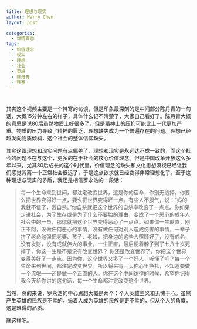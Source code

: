 ```yaml
---
title: 理想与现实
author: Harry Chen
layout: post

categories:
  - 世情百态
tags:
  - 价值理念
  - 现实
  - 理想
  - 社会
  - 英雄
  - 陈丹青
  - 韩寒
---
```

# 

其实这个视频主要是一个韩寒的访谈，但是印象最深刻的是中间部分陈丹青的一句话，大概15分钟左右的样子，具体什么记不清楚了，大家自己看好了。陈丹青大概的意思是说80后虽然物质上好很多了，但是精神上的压抑可能比上一代更加严重。物质的压力导致了精神的匮乏，理想缺失成为一个普遍存在的问题。理想已经越发向物质倾斜，这个社会的整体信仰缺失。

其实这跟理想和现实问题有点偏差了，理想和现实是永远达不成一致的，而这个社会的问题不在与这个，更多的在于社会的核心价值理念。但是中国改革开放这么多年以来，尤其80后成长的这个时代里，价值理念的缺失和文化思想漠视已经让我们感觉背离一个正常社会很远了，于是这点欲求就已经变得非常理想化了。至于这种理想与现实的矛盾，我还是相信罗永浩的一段话：

> 每一个生命来到世间，都注定改变世界，这是你的宿命，你别无选择。你要么把世界变得好一点，要么把世界变得坏一点。有些人不服气，说：“妈的我就不信了，我自杀。”你自杀就把这个世界的自杀率改变了一点点。你如果走进社会，为了生存或是为了什么不要脸的理由，变成了一个恶心的成年人社会中的一员，那你就把这个世界变得恶心了一点点。如果你一生耿直，刚正不阿，没做任何恶心的事情，没有做任何对别人造成伤害的事情，一辈子拼了老命勉强把老婆、孩子、老娘，把身边的这些人照顾好了，没有成名，没有发财，没有成就伟大的事业，一生正直，最后梗着脖子到了七八十岁死掉了，你这一生是不是没有改变世界？ 你还是改变世界了，你把这个世界变得美好了一点点。因为你，这个世界又多了一个好人，听懂了吧？每一个生命来到世间，都注定改变世界。所以将来有一天你心里挣扎，不知道要做一个流氓——还是做一个正直的人。你在这个中间彷徨的时候，希望你记得我今天给你讲的这句话，每一个生命都注定改变这个世界。

当然，总的来说，罗永浩的中心思想大概是两个：个人英雄主义和无愧于心。虽然产生英雄的民族是不幸的，逼着人成为英雄的民族是更不幸的，但从个人的角度，这是难得的品质。

就这样吧。
